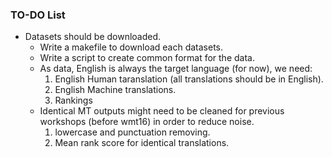### TO-DO List

- Datasets should be downloaded.
    - Write a makefile to download each datasets.
    - Write a script to create common format for the data.
    - As data, English is always the target language (for now), we need:
        1. English Human taranslation (all translations should be in English).
        2. English Machine translations.
        3. Rankings
    - Identical MT outputs might need to be cleaned for previous workshops (before wmt16) in order to reduce noise.
        1. lowercase and punctuation removing. 
        2. Mean rank score for identical translations.
